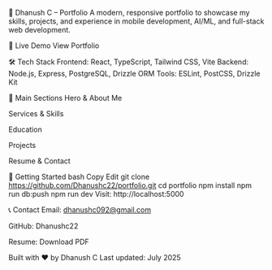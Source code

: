 💼 Dhanush C – Portfolio
A modern, responsive portfolio to showcase my skills, projects, and experience in mobile development, AI/ML, and full-stack web development.

🔗 Live Demo
View Portfolio <!-- Replace with your actual URL -->

🛠 Tech Stack
Frontend: React, TypeScript, Tailwind CSS, Vite
Backend: Node.js, Express, PostgreSQL, Drizzle ORM
Tools: ESLint, PostCSS, Drizzle Kit

📁 Main Sections
Hero & About Me

Services & Skills

Education

Projects

Resume & Contact

🚀 Getting Started
bash
Copy
Edit
git clone https://github.com/Dhanushc22/portfolio.git
cd portfolio
npm install
npm run db:push
npm run dev
Visit: http://localhost:5000

📞 Contact
Email: dhanushc092@gmail.com

GitHub: Dhanushc22

Resume: Download PDF

Built with ❤️ by Dhanush C
Last updated: July 2025

